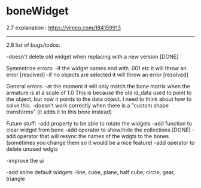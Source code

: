 # boneWidget

2.7 explanation : https://vimeo.com/184159913

----------
2.8 list of bugs/todos:

-doesn't delete old widget when replacing with a new version [DONE]

Symmetrize errors:
-if the widget names end with .001 etc it will throw an error [resolved]
-if no objects are selected it will throw an error [resolved]

General errors:
-at the moment it will only match the bone matrix when the armature is at a scale of 1.0  This is because the old id_data used to point to the object, but now it points to the data object.
I need to think about how to solve this.
-doesn't work correctly when there is a "custom shape transforms" (it adds it to this bone instead)

Future stuff:
-add property to be able to rotate the widgets
-add function to clear widget from bone
-add operator to show/hide the collections [DONE]
-add operator that will resync the names of the wdgts to the bones
(sometimes you change them so it would be a nice feature)
-add operator to delete unused wdgts

-improve the ui

-add some default widgets
    -line, cube, plane, half cube, circle, gear, triangle
